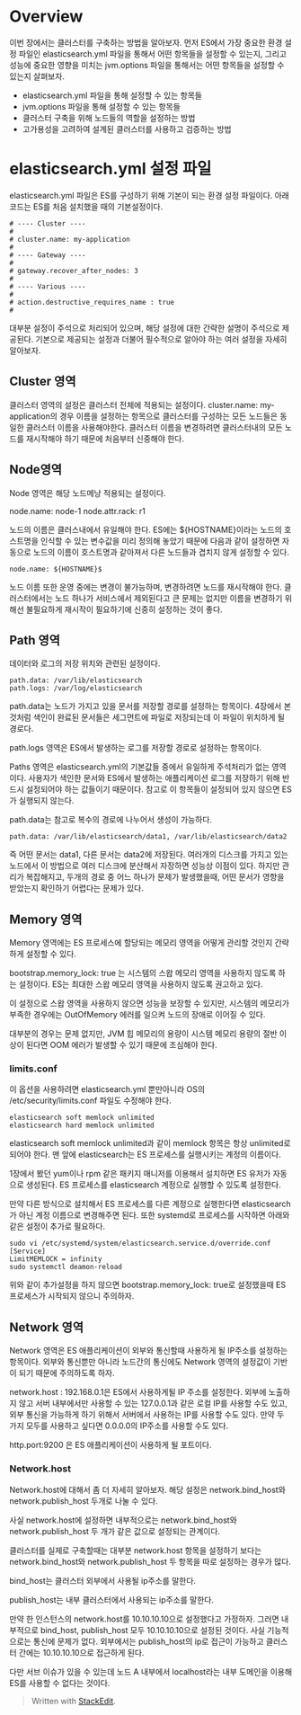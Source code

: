 # Overview

이번 장에서는 클러스터를 구축하는 방법을 알아보자. 먼저 ES에서 가장 중요한 환경 설정 파일인 elasticsearch.yml 파일을 통해서 어떤 항목들을 설정할 수 있는지, 그리고 성능에 중요한 영향을 미치는 jvm.options 파일을 통해서는 어떤 항목들을 설정할 수 있는지 살펴보자. 

* elasticsearch.yml 파일을 통해 설정할 수 있는 항목들
* jvm.options 파일을 통해 설정할 수 있는 항목들
* 클러스터 구축을 위해 노드들의 역할을 설정하는 방법
* 고가용성을 고려하여 설계된 클러스터를 사용하고 검증하는 방법

# elasticsearch.yml 설정 파일

elasticsearch.yml 파일은 ES를 구성하기 위해 기본이 되는 환경 설정 파일이다. 아래 코드는 ES를 처음 설치했을 때의 기본설정이다. 

```
# ---- Cluster ----
#
# cluster.name: my-application
#
# ---- Gateway ----
#
# gateway.recover_after_nodes: 3
#
# ---- Various ----
#
# action.destructive_requires_name : true
#
```

대부분 설정이 주석으로 처리되어 있으며, 해당 설정에 대한 간략한 설명이 주석으로 제공된다. 기본으로 제공되는 설정과 더불어 필수적으로 알아야 하는 여러 설정을 자세히 알아보자. 


## Cluster 영역

클러스터  영역의 설정은 클러스터 전체에 적용되는 설정이다. cluster.name: my-application의 경우 이름을 설정하는 항목으로 클러스터를 구성하는 모든 노드들은 동일한 클러스터 이름을  사용해야한다. 클러스터 이름을 변경하려면 클러스터내의 모든 노드를 재시작해야 하기 때문에 처음부터 신중해야 한다. 

## Node영역

Node 영역은 해당 노드메낭 적용되는 설정이다. 

node.name: node-1
node.attr.rack: r1

노드의 이름은 클러스내에서 유일해야 한다. ES에는 ${HOSTNAME}이라는 노드의 호스트명을 인식할 수 있는 변수값을 미리 정의해 놓았기 때문에 다음과 같이 설정하면 자동으로 노드의 이름이 호스트명과 같아져서 다른 노드들과 겹치지 않게 설정할 수 있다. 

```
node.name: ${HOSTNAME}$
```

노드 이름 또한 운영 중에는 변경이 불가능하며, 변경하려면 노드를 재시작해야 한다. 클러스터에서는 노드 하나가 서비스에서 제외된다고 큰 문제는 없지만 이름을 변경하기 위해선 불필요하게 재시작이 필요하기에 신중히 설정하는 것이 좋다. 

## Path 영역

데이터와 로그의 저장 위치와 관련된 설정이다. 

```
path.data: /var/lib/elasticsearch
path.logs: /var/log/elasticsearch
```

path.data는 노드가 가지고 있을 문서를 저장할 경로를 설정하는 항목이다.  4장에서 본것처럼 색인이 완료된 문서들은 세그먼트에 파일로 저장되는데 이 파일이 위치하게 될 경로다. 

path.logs 영역은 ES에서 발생하는 로그를 저장할 경로로 설정하는 항목이다.

Paths 영역은 elasticsearch.yml의 기본값들 중에서 유일하게 주석처리가 없는 영역이다. 사용자가 색인한 문서와 ES에서 발생하는 애플리케이션 로그를 저장하기 위해 반드시 설정되어야 하는 값들이기 때문이다. 참고로 이 항목들이 설정되어 있지 않으면 ES가 실행되지 않는다.

path.data는 참고로 복수의 경로에 나누어서 생성이 가능하다. 
```
path.data: /var/lib/elasticsearch/data1, /var/lib/elasticsearch/data2 
```

즉 어떤 문서는 data1, 다른 문서는 data2에 저장된다. 여러개의 디스크를 가지고 있는 노드에서 이 방법으로 여러 디스크에 분산해서 자장하면 성능상 이점이 있다. 하지만 관리가 복잡해지고, 두개의 경로 중 어느 하나가 문제가 발생했을때, 어떤 문서가 영향을 받았는지 확인하기 어렵다는 문제가 있다. 

## Memory 영역

Memory 영역에는 ES 프로세스에 할당되는 메모리 영역을 어떻게 관리할 것인지 간략하게 설정할 수 있다. 

bootstrap.memory_lock: true 는 시스템의 스왑 메모리 영역을 사용하지 않도록 하는 설정이다. ES는 최대한 스왑 메모리 영역을 사용하지 않도록 권고하고 있다. 

이 설정으로 스왑 영역을 사용하지 않으면 성능을  보장할 수 있지만, 시스템의 메모리가 부족한 경우에는 OutOfMemory 에러를 일으켜 노드의 장애로 이어질 수 있다. 

대부분의 경우는 문제 없지만, JVM 힙 메모리의 용량이 시스템 메모리 용량의 절반 이상이 된다면 OOM 에러가 발생할 수 있기 때문에 조심해야 한다. 

### limits.conf

이 옵션을 사용하려면 elasticsearch.yml 뿐만아니라 OS의 /etc/security/limits.conf 파일도 수정해야 한다. 

```
elasticsearch soft memlock unlimited
elasticsearch hard memlock unlimited
```

elasticsearch soft memlock unlimited과 같이 memlock 항목은 항상 unlimited로 되어야 한다. 맨 앞에 elasticsearch는 ES 프로세스를 실행시키는 계정의 이름이다. 

1장에서 봤던 yum이나 rpm 같은 패키지 매니저를 이용해서 설치하면 ES 유저가 자동으로 생성된다. ES 프로세스를 elasticsearch 계정으로 실행할 수 있도록 설정한다. 

만약 다른 방식으로 설치해서 ES 프로세스를 다른 계정으로 실행한다면 elasticsearch가 아닌 계정 이름으로 변경해주면 된다. 또한 systemd로 프로세스를 시작하면 아래와 같은 설정이 추가로 필요하다. 

```
sudo vi /etc/systemd/system/elasticsearch.service.d/override.conf
[Service]
LimitMEMLOCK = infinity
sudo systemctl deamon-reload
```
위와 같이 추가설정을 하지 않으면 bootstrap.memory_lock: true로 설정했을때 ES 프로세스가 시작되지 않으니 주의하자. 

## Network 영역

Network 영역은 ES 애플리케이션이 외부와 통신할때 사용하게 될 IP주소를 설정하는 항목이다. 외부와 통신뿐만 아니라 노드간의 통신에도 Network 영역의 설정값이 기반이 되기 때문에 주의하도록 하자. 

network.host : 192.168.0.1은 ES에서 사용하게될 IP 주소를 설정한다. 외부에 노출하지 않고 서버 내부에서만 사용할 수 있는 127.0.0.1과 같은 로컬 IP를 사용할 수도 있고, 외부 통신을 가능하게 하기 위해서 서버에서 사용하는 IP를 사용할 수도 있다. 만약 두 가지 모두를 사용하고 싶다면 0.0.0.0의 IP주소를 사용할 수도 있다. 

http.port:9200 은 ES 애플리케이션이 사용하게 될 포트이다. 

### Network.host

Network.host에 대해서 좀 더 자세히 알아보자. 해당 설정은 network.bind_host와 network.publish_host 두개로 나눌 수 있다. 

사실 network.host에 설정하면 내부적으로는 network.bind_host와 network.publish_host 두 개가 같은 값으로 설정되는 관계이다. 

클러스터를 실제로 구축할때는 대부분 network.host 항목을 설정하기 보다는 network.bind_host와 network.publish_host 두 항목을 따로 설정하는 경우가 많다. 

bind_host는 클러스터 외부에서 사용될 ip주소를 말한다. 

publish_host는 내부 클러스터에서 사용되는 ip주소를 말한다. 


만약 한 인스턴스의 network.host를 10.10.10.10으로 설정했다고 가정하자. 그러면 내부적으로 bind_host, publish_host 모두 10.10.10.10으로 설정된 것이다. 사실 기능적으로는 통신에 문제가 없다. 외부에서는 publish_host의 ip로 접근이 가능하고 클러스터 간에는 10.10.10.10으로 접근하게 된다. 

다만 서브 이슈가 있을 수 있는데 노드 A 내부에서 localhost라는 내부 도메인을 이용해 ES를 사용할 수 없다는 것이다. 




> Written with [StackEdit](https://stackedit.io/).
<!--stackedit_data:
eyJoaXN0b3J5IjpbNDA1Mzg1MjUzLDE4MTE5Mzk2LC05NzcyNT
A0MiwtMTQwMzEwNTQxMywxODQwMDUyODAsLTEzNDk3ODQ1MzIs
LTc0NTQ4MTI1LDE2MDEyOTMyNzEsNjM1NjY3MjU3LC0xODUyNj
Y0MDM0LC04MTUzMjkwNTUsLTg5NzgyMDk1MywtMTA1MTcyNjA4
NywxMjU5NjI5NDE5LDc1MTg2NDgzNSw0NTQ2OTM4ODgsLTIxMz
A1MzU5NTksMTMxMzQzOTQxOSwxMDkwNTcyMDYyLC0xMDY5NDY0
NzAwXX0=
-->